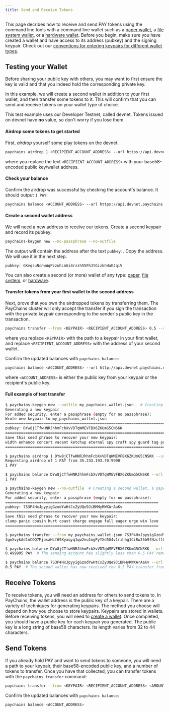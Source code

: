 ```yaml
---
title: Send and Receive Tokens
---
```


This page decribes how to receive and send PAY tokens using the command line
tools with a command line wallet such as a [paper wallet](../wallet-guide/paper-wallet.md),
a [file system wallet](../wallet-guide/file-system-wallet.md), or a
[hardware wallet](../wallet-guide/hardware-wallets.md). Before you begin, make sure
you have created a wallet and have access to its address (pubkey) and the
signing keypair. Check out our
[conventions for entering keypairs for different wallet types](../cli/conventions.md#keypair-conventions).

## Testing your Wallet

Before sharing your public key with others, you may want to first ensure the
key is valid and that you indeed hold the corresponding private key.

In this example, we will create a second wallet in addition to your first wallet,
and then transfer some tokens to it. This will confirm that you can send and
receive tokens on your wallet type of choice.

This test example uses our Developer Testnet, called devnet. Tokens issued
on devnet have **no** value, so don't worry if you lose them.

#### Airdrop some tokens to get started

First, _airdrop_ yourself some play tokens on the devnet.

```bash
paychains airdrop 1 <RECIPIENT_ACCOUNT_ADDRESS> --url https://api.devnet.paychains.com
```

where you replace the text `<RECIPIENT_ACCOUNT_ADDRESS>` with your base58-encoded
public key/wallet address.

#### Check your balance

Confirm the airdrop was successful by checking the account's balance.
It should output `1 PAY`:

```bash
paychains balance <ACCOUNT_ADDRESS> --url https://api.devnet.paychains.com
```

#### Create a second wallet address

We will need a new address to receive our tokens. Create a second
keypair and record its pubkey:

```bash
paychains-keygen new --no-passphrase --no-outfile
```

The output will contain the address after the text `pubkey:`. Copy the
address. We will use it in the next step.

```text
pubkey: GKvqsuNcnwWqPzzuhLmGi4rzzh55FhJtGizkhHaEJqiV
```

You can also create a second (or more) wallet of any type:
[paper](../wallet-guide/paper-wallet#creating-multiple-paper-wallet-addresses),
[file system](../wallet-guide/file-system-wallet.md#creating-multiple-file-system-wallet-addresses),
or [hardware](../wallet-guide/hardware-wallets.md#multiple-addresses-on-a-single-hardware-wallet).

#### Transfer tokens from your first wallet to the second address

Next, prove that you own the airdropped tokens by transferring them.
The PayChains cluster will only accept the transfer if you sign the transaction
with the private keypair corresponding to the sender's public key in the
transaction.

```bash
paychains transfer --from <KEYPAIR> <RECIPIENT_ACCOUNT_ADDRESS> 0.5 --allow-unfunded-recipient --url https://api.devnet.paychains.com --fee-payer <KEYPAIR>
```

where you replace `<KEYPAIR>` with the path to a keypair in your first wallet,
and replace `<RECIPIENT_ACCOUNT_ADDRESS>` with the address of your second
wallet.

Confirm the updated balances with `paychains balance`:

```bash
paychains balance <ACCOUNT_ADDRESS> --url http://api.devnet.paychains.com
```

where `<ACCOUNT_ADDRESS>` is either the public key from your keypair or the
recipient's public key.

#### Full example of test transfer

```bash
$ paychains-keygen new --outfile my_paychains_wallet.json   # Creating my first wallet, a file system wallet
Generating a new keypair
For added security, enter a passphrase (empty for no passphrase):
Wrote new keypair to my_paychains_wallet.json
==========================================================================
pubkey: DYw8jCTfwHNRJhhmFcbXvVDTqWMEVFBX6ZKUmG5CNSKK                          # Here is the address of the first wallet
==========================================================================
Save this seed phrase to recover your new keypair:
width enhance concert vacant ketchup eternal spy craft spy guard tag punch    # If this was a real wallet, never share these words on the internet like this!
==========================================================================

$ paychains airdrop 1 DYw8jCTfwHNRJhhmFcbXvVDTqWMEVFBX6ZKUmG5CNSKK --url https://api.devnet.paychains.com  # Airdropping 1 PAY to my wallet's address/pubkey
Requesting airdrop of 1 PAY from 35.233.193.70:9900
1 PAY

$ paychains balance DYw8jCTfwHNRJhhmFcbXvVDTqWMEVFBX6ZKUmG5CNSKK --url https://api.devnet.paychains.com # Check the address's balance
1 PAY

$ paychains-keygen new --no-outfile  # Creating a second wallet, a paper wallet
Generating a new keypair
For added security, enter a passphrase (empty for no passphrase):
====================================================================
pubkey: 7S3P4HxJpyyigGzodYwHtCxZyUQe9JiBMHyRWXArAaKv                   # Here is the address of the second, paper, wallet.
====================================================================
Save this seed phrase to recover your new keypair:
clump panic cousin hurt coast charge engage fall eager urge win love   # If this was a real wallet, never share these words on the internet like this!
====================================================================

$ paychains transfer --from my_paychains_wallet.json 7S3P4HxJpyyigGzodYwHtCxZyUQe9JiBMHyRWXArAaKv 0.5 --allow-unfunded-recipient --url https://api.devnet.paychains.com --fee-payer my_paychains_wallet.json  # Transferring tokens to the public address of the paper wallet
3gmXvykAd1nCQQ7MjosaHLf69Xyaqyq1qw2eu1mgPyYXd5G4v1rihhg1CiRw35b9fHzcftGKKEu4mbUeXY2pEX2z  # This is the transaction signature

$ paychains balance DYw8jCTfwHNRJhhmFcbXvVDTqWMEVFBX6ZKUmG5CNSKK --url https://api.devnet.paychains.com
0.499995 PAY  # The sending account has slightly less than 0.5 PAY remaining due to the 0.000005 PAY transaction fee payment

$ paychains balance 7S3P4HxJpyyigGzodYwHtCxZyUQe9JiBMHyRWXArAaKv --url https://api.devnet.paychains.com
0.5 PAY  # The second wallet has now received the 0.5 PAY transfer from the first wallet

```

## Receive Tokens

To receive tokens, you will need an address for others to send tokens to. In
PayChains, the wallet address is the public key of a keypair. There are a variety
of techniques for generating keypairs. The method you choose will depend on how
you choose to store keypairs. Keypairs are stored in wallets. Before receiving
tokens, you will need to [create a wallet](../wallet-guide/cli.md).
Once completed, you should have a public key
for each keypair you generated. The public key is a long string of base58
characters. Its length varies from 32 to 44 characters.

## Send Tokens

If you already hold PAY and want to send tokens to someone, you will need
a path to your keypair, their base58-encoded public key, and a number of
tokens to transfer. Once you have that collected, you can transfer tokens
with the `paychains transfer` command:

```bash
paychains transfer --from <KEYPAIR> <RECIPIENT_ACCOUNT_ADDRESS> <AMOUNT> --fee-payer <KEYPAIR>
```

Confirm the updated balances with `paychains balance`:

```bash
paychains balance <ACCOUNT_ADDRESS>
```
